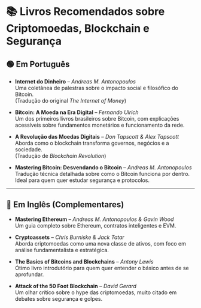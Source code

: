 # 📚 Livros Recomendados sobre Criptomoedas, Blockchain e Segurança

## 🟢 Em Português

- **Internet do Dinheiro** – *Andreas M. Antonopoulos*  
  Uma coletânea de palestras sobre o impacto social e filosófico do Bitcoin.  
  (Tradução do original *The Internet of Money*)

- **Bitcoin: A Moeda na Era Digital** – *Fernando Ulrich*  
  Um dos primeiros livros brasileiros sobre Bitcoin, com explicações acessíveis sobre fundamentos monetários e funcionamento da rede.

- **A Revolução das Moedas Digitais** – *Don Tapscott & Alex Tapscott*  
  Aborda como o blockchain transforma governos, negócios e a sociedade.  
  (Tradução de *Blockchain Revolution*)

- **Mastering Bitcoin: Desvendando o Bitcoin** – *Andreas M. Antonopoulos*  
  Tradução técnica detalhada sobre como o Bitcoin funciona por dentro. Ideal para quem quer estudar segurança e protocolos.


---

## 🔵 Em Inglês (Complementares)

- **Mastering Ethereum** – *Andreas M. Antonopoulos & Gavin Wood*  
  Um guia completo sobre Ethereum, contratos inteligentes e EVM.

- **Cryptoassets** – *Chris Burniske & Jack Tatar*  
  Aborda criptomoedas como uma nova classe de ativos, com foco em análise fundamentalista e estratégica.

- **The Basics of Bitcoins and Blockchains** – *Antony Lewis*  
  Ótimo livro introdutório para quem quer entender o básico antes de se aprofundar.

- **Attack of the 50 Foot Blockchain** – *David Gerard*  
  Um olhar crítico sobre o hype das criptomoedas, muito citado em debates sobre segurança e golpes.
